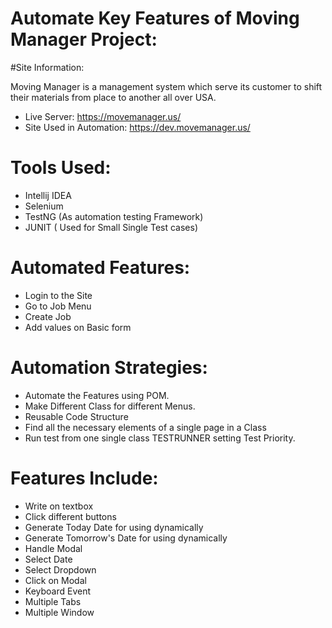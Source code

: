 
# Automate Key Features of Moving Manager Project:

#Site Information:

Moving Manager is a management system which serve its customer to shift their materials from place to another all over USA.
- Live Server: https://movemanager.us/
- Site Used in Automation: https://dev.movemanager.us/

# Tools Used: 

- Intellij IDEA
- Selenium
- TestNG (As automation testing Framework)
- JUNIT ( Used for Small Single Test cases)

# Automated Features:
- Login to the Site
- Go to Job Menu
- Create Job
- Add values on Basic form

# Automation Strategies:
- Automate the Features using POM.
- Make Different Class for different Menus.
- Reusable Code Structure
- Find all the necessary elements of a single page in a Class
- Run test from one single class TESTRUNNER setting Test Priority.

# Features Include:
- Write on textbox
- Click different buttons
- Generate Today Date for using dynamically
- Generate Tomorrow's Date for using dynamically
- Handle Modal
- Select Date
- Select Dropdown
- Click on Modal
- Keyboard Event
- Multiple Tabs
- Multiple Window
